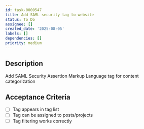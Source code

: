 ```yaml
---
id: task-0000547
title: Add SAML security tag to website
status: To Do
assignee: []
created_date: '2025-08-05'
labels: []
dependencies: []
priority: medium
---
```


## Description

Add SAML Security Assertion Markup Language tag for content categorization

## Acceptance Criteria

- [ ] Tag appears in tag list
- [ ] Tag can be assigned to posts/projects
- [ ] Tag filtering works correctly
